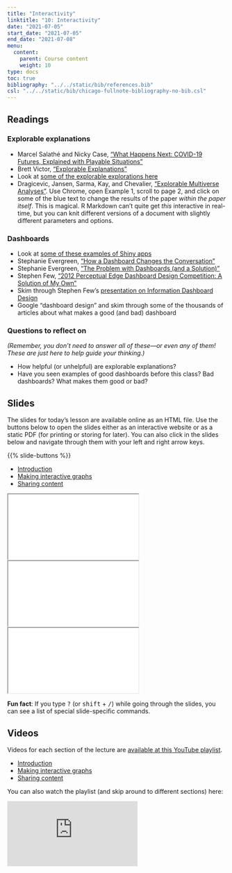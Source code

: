 ```yaml
---
title: "Interactivity"
linktitle: "10: Interactivity"
date: "2021-07-05"
start_date: "2021-07-05"
end_date: "2021-07-08"
menu:
  content:
    parent: Course content
    weight: 10
type: docs
toc: true
bibliography: "../../static/bib/references.bib"
csl: "../../static/bib/chicago-fullnote-bibliography-no-bib.csl"
---
```


## Readings

### Explorable explanations

-   <i class="fas fa-trophy"></i> Marcel Salathé and Nicky Case, [“What Happens Next: COVID-19 Futures, Explained with Playable Situations”](https://ncase.me/covid-19/)
-   <i class="fas fa-external-link-square-alt"></i> Brett Victor, [“Explorable Explanations”](http://worrydream.com/ExplorableExplanations/)
-   <i class="fas fa-trophy"></i> Look at [some of the explorable explorations here](https://explorabl.es/)
-   <i class="fas fa-external-link-square-alt"></i> Dragicevic, Jansen, Sarma, Kay, and Chevalier, [“Explorable Multiverse Analyses”](https://explorablemultiverse.github.io/). Use Chrome, open Example 1, scroll to page 2, and click on some of the blue text to change the results of the paper *within the paper itself*. This is magical. R Markdown can’t quite get *this* interactive in real-time, but you can knit different versions of a document with slightly different parameters and options.

### Dashboards

-   <i class="fas fa-external-link-square-alt"></i> Look at [some of these examples of Shiny apps](https://shiny.rstudio.com/gallery/)
-   <i class="fas fa-external-link-square-alt"></i> Stephanie Evergreen, [“How a Dashboard Changes the Conversation”](https://stephanieevergreen.com/dashboard-conversation/)
-   <i class="fas fa-external-link-square-alt"></i> Stephanie Evergreen, [“The Problem with Dashboards (and a Solution)”](https://stephanieevergreen.com/problem-with-dashboards/)
-   <i class="fas fa-external-link-square-alt"></i> Stephen Few, [“2012 Perceptual Edge Dashboard Design Competition: A Solution of My Own”](https://www.stephen-few.com/blog/2013/01/08/2012-perceptual-edge-dashboard-design-competition-a-solution-of-my-own/)
-   <i class="fas fa-file-pdf"></i> Skim through Stephen Few’s [presentation on Information Dashboard Design](http://blogs.ischool.berkeley.edu/i247s12/files/2012/01/Dashboard-Design-Overview-Presentation.pdf)
-   <i class="fab fa-google"></i> Google “dashboard design” and skim through some of the thousands of articles about what makes a good (and bad) dashboard

### Questions to reflect on

*(Remember, you don’t need to answer all of these—or even any of them! These are just here to help guide your thinking.)*

-   How helpful (or unhelpful) are explorable explanations?
-   Have you seen examples of good dashboards before this class? Bad dashboards? What makes them good or bad?

## Slides

The slides for today’s lesson are available online as an HTML file. Use the buttons below to open the slides either as an interactive website or as a static PDF (for printing or storing for later). You can also click in the slides below and navigate through them with your left and right arrow keys.

{{% slide-buttons %}}

<ul class="nav nav-tabs" id="slide-tabs" role="tablist">
<li class="nav-item">
<a class="nav-link active" id="introduction-tab" data-toggle="tab" href="#introduction" role="tab" aria-controls="introduction" aria-selected="true">Introduction</a>
</li>
<li class="nav-item">
<a class="nav-link" id="making-interactive-graphs-tab" data-toggle="tab" href="#making-interactive-graphs" role="tab" aria-controls="making-interactive-graphs" aria-selected="false">Making interactive graphs</a>
</li>
<li class="nav-item">
<a class="nav-link" id="sharing-content-tab" data-toggle="tab" href="#sharing-content" role="tab" aria-controls="sharing-content" aria-selected="false">Sharing content</a>
</li>
</ul>

<div id="slide-tabs" class="tab-content">

<div id="introduction" class="tab-pane fade show active" role="tabpanel" aria-labelledby="introduction-tab">

<div class="embed-responsive embed-responsive-16by9">

<iframe class="embed-responsive-item" src="/slides/10-slides.html#1">
</iframe>

</div>

</div>

<div id="making-interactive-graphs" class="tab-pane fade" role="tabpanel" aria-labelledby="making-interactive-graphs-tab">

<div class="embed-responsive embed-responsive-16by9">

<iframe class="embed-responsive-item" src="/slides/10-slides.html#interactive-graphs">
</iframe>

</div>

</div>

<div id="sharing-content" class="tab-pane fade" role="tabpanel" aria-labelledby="sharing-content-tab">

<div class="embed-responsive embed-responsive-16by9">

<iframe class="embed-responsive-item" src="/slides/10-slides.html#sharing-content">
</iframe>

</div>

</div>

</div>

<div class="fyi">

**Fun fact**: If you type <kbd>?</kbd> (or <kbd>shift</kbd> + <kbd>/</kbd>) while going through the slides, you can see a list of special slide-specific commands.

</div>

## Videos

Videos for each section of the lecture are [available at this YouTube playlist](https://www.youtube.com/playlist?list=PLS6tnpTr39sHxE_PbXWE2RC0mpN6syYhe).

-   [Introduction](https://www.youtube.com/watch?v=L6BGy0-0X-w&list=PLS6tnpTr39sHxE_PbXWE2RC0mpN6syYhe)
-   [Making interactive graphs](https://www.youtube.com/watch?v=gyVFhQNCp80&list=PLS6tnpTr39sHxE_PbXWE2RC0mpN6syYhe)
-   [Sharing content](https://www.youtube.com/watch?v=lubDKJhlx9g&list=PLS6tnpTr39sHxE_PbXWE2RC0mpN6syYhe)

You can also watch the playlist (and skip around to different sections) here:

<div class="embed-responsive embed-responsive-16by9">

<iframe class="embed-responsive-item" src="https://www.youtube.com/embed/playlist?list=PLS6tnpTr39sHxE_PbXWE2RC0mpN6syYhe" frameborder="0" allow="accelerometer; autoplay; encrypted-media; gyroscope; picture-in-picture" allowfullscreen>
</iframe>

</div>
